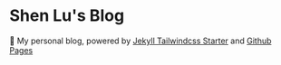 # Shen Lu's Blog

🏡 My personal blog, powered by [Jekyll Tailwindcss Starter](https://github.com/shenlu89/jekyll-tailwindcss-starter) and [Github Pages](https://pages.github.com/)